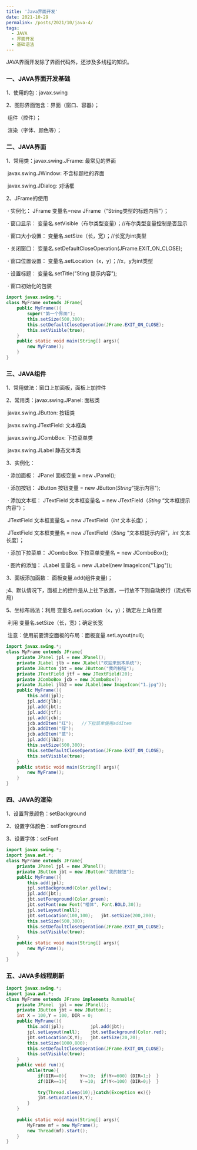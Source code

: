 ```yaml
---
title: 'Java界面开发'
date: 2021-10-29
permalink: /posts/2021/10/java-4/
tags:
  - JAVA
  - 界面开发
  - 基础语法
---
```

JAVA界面开发除了界面代码外，还涉及多线程的知识。

### 一、JAVA界面开发基础

1、使用的包：javax.swing

2、图形界面饱含：界面（窗口、容器）；

​								组件（控件）；

​								渲染（字体、颜色等）；



### 二、JAVA界面

1、常用类：javax.swing.JFrame:	   最常见的界面

​					 javax.swing.JWindow:	不含标题栏的界面

​					 javax.swing.JDialog:		对话框

2、JFrame的使用

​	·  实例化：				JFrame 变量名=new JFrame（“String类型的标题内容”）；

​	·  窗口显示：			变量名.setVisible（布尔类型变量）；//布尔类型变量控制是否显示

​	·  窗口大小设置：	变量名.setSize（长，宽）；//长宽为int类型

​	·  关闭窗口：			变量名.setDefaultCloseOperation(JFrame.EXIT_ON_CLOSE);

​	·  窗口位置设置：	变量名.setLocation（x，y）；//x，y为int类型

​	·  设置标题：			变量名.setTitle("Sting 提示内容");

​	·  窗口初始化的包装

```java
import javax.swing.*;
class MyFrame extends JFrame{
	public MyFrame(){
		super("第一个界面");
		this.setSize(500,300);
		this.setDefaultCloseOperation(JFrame.EXIT_ON_CLOSE);
		this.setVisible(true);
	}
	public static void main(String[] args){
		new MyFrame();
	}	
}
```



### 三、JAVA组件

1、常用做法：窗口上加面板，面板上加控件

2、常用类：javax.swing.JPanel:			  面板类

​					 javax.swing.JButton:			按钮类

​					 javax.swing.JTextField:		文本框类

​					 javax.swing.JCombBox:	  下拉菜单类

​					 javax.swing.JLabel				静态文本类

3、实例化：

​	·  添加面板：		 JPanel		   面板变量 			= 	new JPanel();

​	·  添加按钮：		 JButton		 按钮变量 			=	 new JButton(*String*"提示内容");

​	·  添加文本框：	 JTextField     文本框变量名	 = 	new JTextField（*Sting* “文本框提示内容”）；

​							   	JTextField     文本框变量名     =	 new JTextField（*int* 文本长度）；

​							  	 JTextField     文本框变量名	 =	 new JTextField（*Sting* “文本框提示内容”，*int*  文本长度）；

​	·  添加下拉菜单： JComboBox 下拉菜单变量名  = 	new JComboBox();

​	·  图片的添加：	JLabel 变量名 = new JLabel(new ImageIcon("1.jpg"));

3、面板添加函数： 面板变量.add(组件变量)；

;4、默认情况下，面板上的控件是从上往下放置，一行放不下则自动换行（流式布局）

5、坐标布局法：利用 变量名.setLocation（x，y）；确定左上角位置

​							 利用 变量名.setSize（长，宽）；确定长宽

​							 注意：使用前要清空面板的布局：面板变量.setLayout(null);

```java
import javax.swing.*;
class MyFrame extends JFrame{
	private JPanel jpl = new JPanel();
	private JLabel jlb = new JLabel("欢迎来到本系统");
	private JButton jbt = new JButton("我的按钮");
	private JTextField jtf = new JTextField(20);
	private JComboBox jcb = new JComboBox();
	private JLabel jlb2 = new JLabel(new ImageIcon("1.jpg"));
	public MyFrame(){
		this.add(jpl);
		jpl.add(jlb);	
        jpl.add(jbt);	
        jpl.add(jtf);
		jpl.add(jcb);	
        jcb.addItem("红");	//下拉菜单使用addItem
        jcb.addItem("绿");	
        jcb.addItem("蓝");
		jpl.add(jlb2);
		this.setSize(500,300);
		this.setDefaultCloseOperation(JFrame.EXIT_ON_CLOSE);
		this.setVisible(true);
	}
	public static void main(String[] args){
		new MyFrame();
	}	
}

```



### 四、JAVA的渲染

1、设置背景颜色：setBackground

2、设置字体颜色：setForeground

3、设置字体：setFont

```java
import javax.swing.*;
import java.awt.*;
class MyFrame extends JFrame{
	private JPanel jpl = new JPanel();
	private JButton jbt = new JButton("我的按钮");
	public MyFrame(){
		this.add(jpl);
		jpl.setBackground(Color.yellow);
		jpl.add(jbt);
		jbt.setForeground(Color.green);
		jbt.setFont(new Font("楷体", Font.BOLD,30));
		jpl.setLayout(null);
		jbt.setLocation(100,100);	jbt.setSize(200,200);
		this.setSize(500,300);
		this.setDefaultCloseOperation(JFrame.EXIT_ON_CLOSE);
		this.setVisible(true);
	}
	public static void main(String[] args){
		new MyFrame();
	}	
}

```

### 五、JAVA多线程刷新

```java
import javax.swing.*;
import java.awt.*;
class MyFrame extends JFrame implements Runnable{
	private JPanel  jpl = new JPanel();
	private JButton jbt = new JButton();
	int X = 100,Y = 100, DIR = 0;
	public MyFrame(){
		this.add(jpl);			jpl.add(jbt);
		jpl.setLayout(null); 	jbt.setBackground(Color.red);
		jbt.setLocation(X,Y);	jbt.setSize(20,20);
		this.setSize(1000,800);
		this.setDefaultCloseOperation(JFrame.EXIT_ON_CLOSE);
		this.setVisible(true);
	}
	public void run(){
		while(true){
			if(DIR==0){		Y+=10;  if(Y>=600) {DIR=1;}  }
			if(DIR==1){		Y-=10;  if(Y<=100) {DIR=0;}  }
			
			try{Thread.sleep(10);}catch(Exception ex){}
			jbt.setLocation(X,Y);
		}
	}
		
	public static void main(String[] args){
		MyFrame mf = new MyFrame();
		new Thread(mf).start();
	}	
}

```

